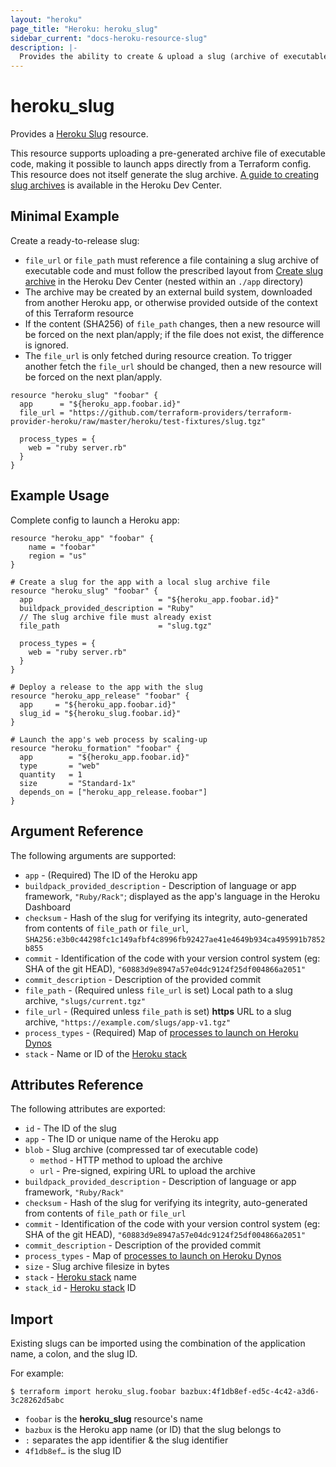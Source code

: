 ```yaml
---
layout: "heroku"
page_title: "Heroku: heroku_slug"
sidebar_current: "docs-heroku-resource-slug"
description: |-
  Provides the ability to create & upload a slug (archive of executable code) to an app, making it possible to launch apps directly from a Terraform config
---
```


# heroku\_slug

Provides a [Heroku Slug](https://devcenter.heroku.com/articles/platform-api-reference#slug)
resource.

This resource supports uploading a pre-generated archive file of executable code, making it possible to launch apps directly from a Terraform config. This resource does not itself generate the slug archive. [A guide to creating slug archives](https://devcenter.heroku.com/articles/platform-api-deploying-slugs) is available in the Heroku Dev Center.

## Minimal Example

Create a ready-to-release slug:

* `file_url` or `file_path` must reference a file containing a slug archive of executable code and must follow the prescribed layout from [Create slug archive](https://devcenter.heroku.com/articles/platform-api-deploying-slugs#create-slug-archive) in the Heroku Dev Center (nested within an `./app` directory)
* The archive may be created by an external build system, downloaded from another Heroku app, or otherwise provided outside of the context of this Terraform resource
* If the content (SHA256) of `file_path` changes, then a new resource will be forced on the next plan/apply; if the file does not exist, the difference is ignored.
* The `file_url` is only fetched during resource creation. To trigger another fetch the `file_url` should be changed, then a new resource will be forced on the next plan/apply.

```hcl
resource "heroku_slug" "foobar" {
  app      = "${heroku_app.foobar.id}"
  file_url = "https://github.com/terraform-providers/terraform-provider-heroku/raw/master/heroku/test-fixtures/slug.tgz"

  process_types = {
    web = "ruby server.rb"
  }
}
```

## Example Usage

Complete config to launch a Heroku app:

```hcl
resource "heroku_app" "foobar" {
    name = "foobar"
    region = "us"
}

# Create a slug for the app with a local slug archive file
resource "heroku_slug" "foobar" {
  app                            = "${heroku_app.foobar.id}"
  buildpack_provided_description = "Ruby"
  // The slug archive file must already exist
  file_path                      = "slug.tgz"

  process_types = {
    web = "ruby server.rb"
  }
}

# Deploy a release to the app with the slug
resource "heroku_app_release" "foobar" {
  app     = "${heroku_app.foobar.id}"
  slug_id = "${heroku_slug.foobar.id}"
}

# Launch the app's web process by scaling-up
resource "heroku_formation" "foobar" {
  app        = "${heroku_app.foobar.id}"
  type       = "web"
  quantity   = 1
  size       = "Standard-1x"
  depends_on = ["heroku_app_release.foobar"]
}
```

## Argument Reference

The following arguments are supported:

* `app` - (Required) The ID of the Heroku app
* `buildpack_provided_description` - Description of language or app framework, `"Ruby/Rack"`; displayed as the app's language in the Heroku Dashboard
* `checksum` - Hash of the slug for verifying its integrity, auto-generated from contents of `file_path` or `file_url`, `SHA256:e3b0c44298fc1c149afbf4c8996fb92427ae41e4649b934ca495991b7852b855`
* `commit` - Identification of the code with your version control system (eg: SHA of the git HEAD), `"60883d9e8947a57e04dc9124f25df004866a2051"`
* `commit_description` - Description of the provided commit
* `file_path` - (Required unless `file_url` is set) Local path to a slug archive, `"slugs/current.tgz"`
* `file_url` - (Required unless `file_path` is set) **https** URL to a slug archive, `"https://example.com/slugs/app-v1.tgz"`
* `process_types` - (Required) Map of [processes to launch on Heroku Dynos](https://devcenter.heroku.com/articles/process-model)
* `stack` - Name or ID of the [Heroku stack](https://devcenter.heroku.com/articles/stack)

## Attributes Reference

The following attributes are exported:

* `id` - The ID of the slug
* `app` - The ID or unique name of the Heroku app
* `blob` - Slug archive (compressed tar of executable code)
  * `method` - HTTP method to upload the archive
  * `url` - Pre-signed, expiring URL to upload the archive
* `buildpack_provided_description` - Description of language or app framework, `"Ruby/Rack"`
* `checksum` - Hash of the slug for verifying its integrity, auto-generated from contents of `file_path` or `file_url`
* `commit` - Identification of the code with your version control system (eg: SHA of the git HEAD), `"60883d9e8947a57e04dc9124f25df004866a2051"`
* `commit_description` - Description of the provided commit
* `process_types` - Map of [processes to launch on Heroku Dynos](https://devcenter.heroku.com/articles/process-model)
* `size` - Slug archive filesize in bytes
* `stack` - [Heroku stack](https://devcenter.heroku.com/articles/stack) name
* `stack_id` - [Heroku stack](https://devcenter.heroku.com/articles/stack) ID

## Import
Existing slugs can be imported using the combination of the application name, a colon, and the slug ID.

For example:

```
$ terraform import heroku_slug.foobar bazbux:4f1db8ef-ed5c-4c42-a3d6-3c28262d5abc
```

* `foobar` is the **heroku_slug** resource's name
* `bazbux` is the Heroku app name (or ID) that the slug belongs to
* `:` separates the app identifier & the slug identifier
* `4f1db8ef…` is the slug ID

